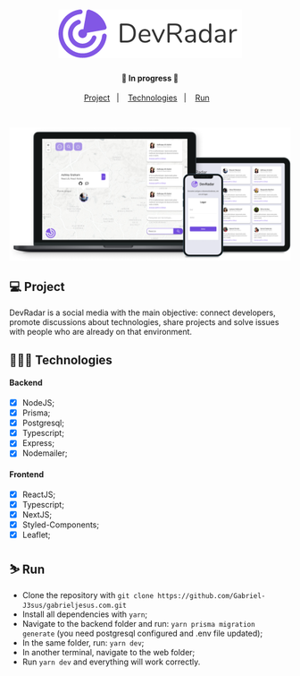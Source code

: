 <h1 align="center">
  <img alt="DevRadar" src=".github/logo-full.png"/>
</h1>

<h4 align="center">
  🚧 In progress 🚧
</h4>

<p align="center">
    <a href="#-project">Project</a>&nbsp;&nbsp;&nbsp;|&nbsp;&nbsp;&nbsp;
    <a href="#-technologies">Technologies</a>&nbsp;&nbsp;&nbsp;|&nbsp;&nbsp;&nbsp;
    <a href="#-run">Run</a>&nbsp;&nbsp;&nbsp;
</p>

<br>

<p align="center">
  <img alt="DevRadar" src=".github/screens_mashup.png" />
</p>

## 💻 Project

DevRadar is a social media with the main objective: connect developers, promote discussions about technologies, share projects and solve issues with people who are already on that environment.

## 👨🏼‍💻 Technologies

#### Backend

- [x] NodeJS;
- [x] Prisma;
- [x] Postgresql;
- [x] Typescript;
- [x] Express;
- [x] Nodemailer;

#### Frontend

- [x] ReactJS;
- [x] Typescript;
- [x] NextJS;
- [x] Styled-Components;
- [x] Leaflet;

## ⛷ Run

- Clone the repository with `git clone https://github.com/Gabriel-J3sus/gabrieljesus.com.git`
- Install all dependencies with `yarn`;
- Navigate to the backend folder and run: `yarn prisma migration generate` (you need postgresql configured and .env file updated);
- In the same folder, run: `yarn dev`;
- In another terminal, navigate to the web folder;
- Run `yarn dev` and everything will work correctly.
